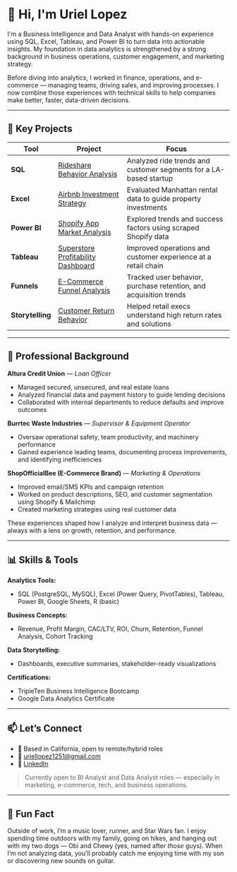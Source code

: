 # 👋 Hi, I'm Uriel Lopez

I'm a Business Intelligence and Data Analyst with hands-on experience using SQL, Excel, Tableau, and Power BI to turn data into actionable insights. My foundation in data analytics is strengthened by a strong background in business operations, customer engagement, and marketing strategy.

Before diving into analytics, I worked in finance, operations, and e-commerce — managing teams, driving sales, and improving processes. I now combine those experiences with technical skills to help companies make better, faster, data-driven decisions.

---

## 💼 Key Projects

| Tool        | Project                                                                 | Focus                                                                 |
|-------------|------------------------------------------------------------------------|-----------------------------------------------------------------------|
| **SQL**     | [Rideshare Behavior Analysis](#)                                        | Analyzed ride trends and customer segments for a LA-based startup     |
| **Excel**   | [Airbnb Investment Strategy](#)                                         | Evaluated Manhattan rental data to guide property investments         |
| **Power BI**| [Shopify App Market Analysis](#)                                        | Explored trends and success factors using scraped Shopify data        |
| **Tableau** | [Superstore Profitability Dashboard](https://github.com/uriellopez1251/Superstore-return-analysis) | Improved operations and customer experience at a retail chain         |
| **Funnels** | [E-Commerce Funnel Analysis](#)                                         | Tracked user behavior, purchase retention, and acquisition trends     |
| **Storytelling** | [Customer Return Behavior](#)                                     | Helped retail execs understand high return rates and solutions        |

---

## 🔎 Professional Background

**Altura Credit Union** — *Loan Officer*  
- Managed secured, unsecured, and real estate loans  
- Analyzed financial data and payment history to guide lending decisions  
- Collaborated with internal departments to reduce defaults and improve outcomes  

**Burrtec Waste Industries** — *Supervisor & Equipment Operator*  
- Oversaw operational safety, team productivity, and machinery performance  
- Gained experience leading teams, documenting process improvements, and identifying inefficiencies  

**ShopOfficialBee (E-Commerce Brand)** — *Marketing & Operations*  
- Improved email/SMS KPIs and campaign retention  
- Worked on product descriptions, SEO, and customer segmentation using Shopify & Mailchimp  
- Created marketing strategies using real customer data  

These experiences shaped how I analyze and interpret business data — always with a lens on growth, retention, and performance.

---

## 📊 Skills & Tools

**Analytics Tools:**
- SQL (PostgreSQL, MySQL), Excel (Power Query, PivotTables), Tableau, Power BI, Google Sheets, R (basic)

**Business Concepts:**
- Revenue, Profit Margin, CAC/LTV, ROI, Churn, Retention, Funnel Analysis, Cohort Tracking

**Data Storytelling:**
- Dashboards, executive summaries, stakeholder-ready visualizations

**Certifications:**
- TripleTen Business Intelligence Bootcamp  
- Google Data Analytics Certificate  

---

## 📫 Let’s Connect

- 📍 Based in California, open to remote/hybrid roles  
- 📧 [uriellopez1251@gmail.com](mailto:uriellopez1251@gmail.com)  
- 🔗 [LinkedIn](https://www.linkedin.com/in/uriellopez1251/)

> Currently open to BI Analyst and Data Analyst roles — especially in marketing, e-commerce, tech, and business operations.

---

## 🎵 Fun Fact

Outside of work, I’m a music lover, runner, and Star Wars fan. I enjoy spending time outdoors with my family, going on hikes, and hanging out with my two dogs — Obi and Chewy (yes, named after *those* guys). When I’m not analyzing data, you’ll probably catch me enjoying time with my son or discovering new sounds on guitar.
